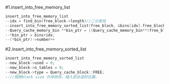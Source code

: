 #1.insert_into_free_memory_list

```cpp
insert_into_free_memory_list
--idx = find_bin(free_block->length)//二分查找
--insert_into_free_memory_sorted_list(free_block, &bins[idx].free_blocks)
--Query_cache_memory_bin **bin_ptr = ((Query_cache_memory_bin**)free_block->data());
--*bin_ptr = bins+idx;
--(*bin_ptr)->number++
```

#2.insert_into_free_memory_sorted_list

```cpp
insert_into_free_memory_sorted_list
--new_block->used = 0;
--new_block->n_tables = 0;
--new_block->type = Query_cache_block::FREE;
--//按照block size 升序排序，插入到合适的位置。
```